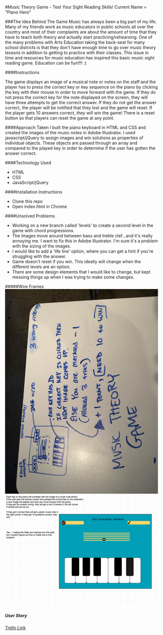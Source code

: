 #Music Theory Game - Test Your Sight Reading Skills! Current Name = "Piano Hero" 



###The Idea Behind The Game
Music has always been a big part of my life. Many of my friends work as music educators in public schools all over the country and most of their complaints are about the amount of time that they have to teach both theory and actually start practicing/rehearsing. One of the many problems with Arts Education taking the back-seat for many school districts is that they don't have enough time to go over music theory lessons in addition to getting to practice with their classes. This issue in time and resources for music education has inspired this basic music sight reading game. Education can be fun!!!! :)

####Instructions 

The game displays an image of a musical note or notes on the staff and the player has to press the correct key or key sequence on the piano by clicking the key with their mouse in order to move forward with the game. If they do not press the correct key for the note displayed on the screen, they will have three attempts to get the correct answer. If they do not get the answer correct, the player will be notified that they lost and the game will reset. If the player gets 10 answers correct, they will win the game! There is a reset button so that players can reset the game at any point. 


####Approach Taken
I built the piano keyboard in HTML and CSS and created the images of the music notes in Adobe Illustrator. I used javascript/jQuery to assign images and win solutions as   properties of individual objects. These objects are passed through an array and compared to the played key in order to determine if the user has gotten the answer correct.

####Technology Used 
* HTML
* CSS
* JavaScript/jQuery


####Installation Instructions 
* Clone this repo
* Open index.html in Chrome 

####Unsolved Problems 
* Working on a new branch called 'levels' to create a second level in the game with chord progressions. 
* The images move around between bass and treble clef...and it's really annoying me. I want to fix this in Adobe Illustrator. I'm sure it's a problem with the sizing of the images.
* I would like to add a 'life line' option, where you can get a hint if you're struggling with the answer. 
* Game doesn't reset if you win. This ideally will change when the different levels are an option. 
* There are some design elements that I would like to change, but kept messing things up when I was trying to make some changes. 

#####Wire Frames
![](assets/WireFrame1.jpg)
![](assets/WireFrame2.png)


##### User Story

[Trello Link](https://trello.com/b/nTNrPKqZ/project-1)
